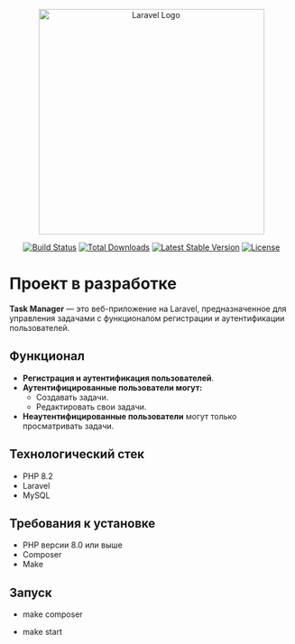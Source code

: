 <p align="center"><a href="https://laravel.com" target="_blank"><img src="https://raw.githubusercontent.com/laravel/art/master/logo-lockup/5%20SVG/2%20CMYK/1%20Full%20Color/laravel-logolockup-cmyk-red.svg" width="400" alt="Laravel Logo"></a></p>

<p align="center">
<a href="https://github.com/laravel/framework/actions"><img src="https://github.com/laravel/framework/workflows/tests/badge.svg" alt="Build Status"></a>
<a href="https://packagist.org/packages/laravel/framework"><img src="https://img.shields.io/packagist/dt/laravel/framework" alt="Total Downloads"></a>
<a href="https://packagist.org/packages/laravel/framework"><img src="https://img.shields.io/packagist/v/laravel/framework" alt="Latest Stable Version"></a>
<a href="https://packagist.org/packages/laravel/framework"><img src="https://img.shields.io/packagist/l/laravel/framework" alt="License"></a>
</p>

# Проект в разработке

**Task Manager** — это веб-приложение на Laravel, предназначенное для управления задачами с функционалом регистрации и аутентификации пользователей.

## Функционал

- **Регистрация и аутентификация пользователей**.
- **Аутентифицированные пользователи могут:**
  - Создавать задачи.
  - Редактировать свои задачи.
- **Неаутентифицированные пользователи** могут только просматривать задачи.

## Технологический стек

- PHP 8.2
- Laravel
- MySQL

## Требования к установке

- PHP версии 8.0 или выше
- Composer
- Make

## Запуск

- make composer

- make start